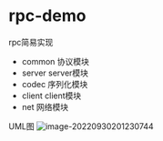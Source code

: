 # rpc-demo
rpc简易实现
- common 协议模块
- server server模块
- codec 序列化模块
- client client模块
- net 网络模块

UML图
![image-20220930201230744](C:/Users/大汉王朝/AppData/Roaming/Typora/typora-user-images/image-20220930201230744.png)
